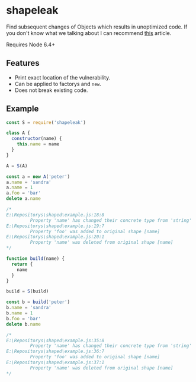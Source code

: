 # shapeleak
Find subsequent changes of Objects which results in unoptimized code. If you don't know what we talking about I can recommend [this](https://blog.ghaiklor.com/optimizations-tricks-in-v8-d284b6c8b183) article.

Requires Node 6.4+

## Features

- Print exact location of the vulnerability.
- Can be applied to factorys and `new`.
- Does not break existing code.

## Example
```js
const S = require('shapeleak')

class A {
  constructor(name) {
    this.name = name
  }
}

A = S(A)

const a = new A('peter')
a.name = 'sandra'
a.name = 1
a.foo = 'bar'
delete a.name

/*
E:\Repositorys\shaped\example.js:18:8
         Property 'name' has changed their concrete type from 'string' to 'number'
E:\Repositorys\shaped\example.js:19:7
         Property 'foo' was added to original shape [name]
E:\Repositorys\shaped\example.js:20:1
         Property 'name' was deleted from original shape [name]
*/

function build(name) {
  return {
    name
  }
}

build = S(build)

const b = build('peter')
b.name = 'sandra'
b.name = 1
b.foo = 'bar'
delete b.name

/*
E:\Repositorys\shaped\example.js:35:8
         Property 'name' has changed their concrete type from 'string' to 'number'
E:\Repositorys\shaped\example.js:36:7
         Property 'foo' was added to original shape [name]
E:\Repositorys\shaped\example.js:37:1
         Property 'name' was deleted from original shape [name]
*/
```
